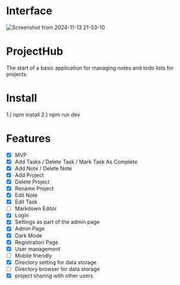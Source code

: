 # Interface
![Screenshot from 2024-11-13 21-53-10](https://github.com/user-attachments/assets/e6786b0b-9f06-4a9f-9256-82a6df10f313)


# ProjectHub
The start of a basic application for managing notes and todo lists for projects. 

# Install
1.) npm install
2.) npm run dev

# Features
- [x] MVP
- [x] Add Tasks / Delete Task / Mark Task As Complete
- [x] Add Note / Delete Note
- [x] Add Project
- [x] Delete Project
- [x] Rename Project
- [x] Edit Note
- [x] Edit Task
- [ ] Markdown Editor
- [x] Login
- [x] Settings as part of the admin page
- [x] Admin Page
- [x] Dark Mode
- [x] Registration Page
- [x] User management
- [ ] Mobile friendly
- [x] Directory setting for data storage
- [ ] Directory browser for data storage
- [x] project sharing with other users
